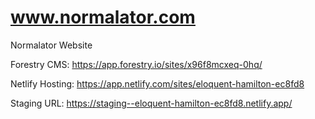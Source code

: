 # www.normalator.com
Normalator Website

Forestry CMS: https://app.forestry.io/sites/x96f8mcxeq-0hq/

Netlify Hosting: https://app.netlify.com/sites/eloquent-hamilton-ec8fd8

Staging URL: https://staging--eloquent-hamilton-ec8fd8.netlify.app/
